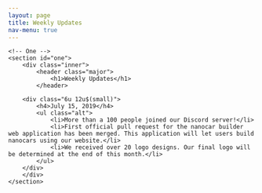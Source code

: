 ```yaml
---
layout: page
title: Weekly Updates
nav-menu: true
---
```


<!-- Main -->
<div id="main" class="alt">

	<!-- One -->
	<section id="one">
		<div class="inner">
			<header class="major">
				<h1>Weekly Updates</h1>
			</header>

		<div class="6u 12u$(small)">
			<h4>July 15, 2019</h4>
			<ul class="alt">
				<li>More than a 100 people joined our Discord server!</li>
				<li>First official pull request for the nanocar builder web application has been merged. This application will let users build nanocars using our website.</li>
				<li>We received over 20 logo designs. Our final logo will be determined at the end of this month.</li>
			</ul>
		</div>
		</div>
	</section>
</div>
